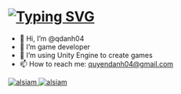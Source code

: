  <h1 align="left">
    <a href="https://git.io/typing-svg"><img src="https://readme-typing-svg.herokuapp.com?font=Fira+Code&pause=1000&random=false&width=435&lines=Hello!;I'm+QDanh" alt="Typing SVG" /></a>
</h1>

- 👋 Hi, I’m @qdanh04
- 👀 I’m game developer 
- 🌱 I’m using Unity Engine to create games
- 📫 How to reach me: quyendanh04@gmail.com

<a href="https://www.facebook.com/qindanh.nguyen/" rel="nofollow">
  <img src="https://camo.githubusercontent.com/1ecdf849a48fbd5aface17be76f6e4d78ebbf5012e5883a9ce26b5d089405bd1/68747470733a2f2f696d672e736869656c64732e696f2f62616467652f46616365626f6f6b2d3230424546463f267374796c653d666f722d7468652d6261646765266c6f676f3d66616365626f6f6b266c6f676f436f6c6f723d7768697465" alt="alsiam" data-canonical-src="https://img.shields.io/badge/Facebook-20BEFF?&amp;style=for-the-badge&amp;logo=facebook&amp;logoColor=white" style="max-width: 100%;">
  </a>
<a href="https://www.instagram.com/quinf_danh/" rel="nofollow">
  <img src="https://camo.githubusercontent.com/2600bd3c860c8227aea7fd91d972bc7ae7a2ec52a6b3c1c73665fa1ea4bb67fc/68747470733a2f2f696d672e736869656c64732e696f2f62616467652f496e7374616772616d2d6665343136343f7374796c653d666f722d7468652d6261646765266c6f676f3d696e7374616772616d266c6f676f436f6c6f723d7768697465" alt="alsiam" data-canonical-src="https://img.shields.io/badge/Instagram-fe4164?style=for-the-badge&amp;logo=instagram&amp;logoColor=white" style="max-width: 100%;">
 </a>
